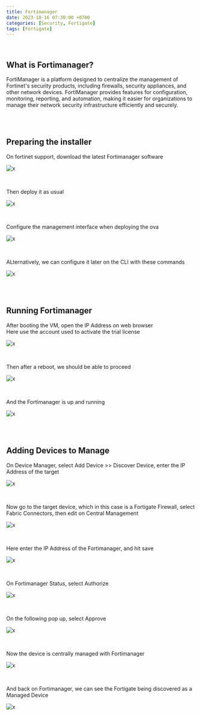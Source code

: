 ```yaml
---
title: Fortimanager
date: 2023-10-16 07:30:00 +0700
categories: [Security, Fortigate]
tags: [Fortigate]
---
```


<br>

## What is Fortimanager?

FortiManager is a platform designed to centralize the management of Fortinet's security products, including firewalls, security appliances, and other network devices. FortiManager provides features for configuration, monitoring, reporting, and automation, making it easier for organizations to manage their network security infrastructure efficiently and securely.

<br>
<br>

## Preparing the installer

On fortinet support, download the latest Fortimanager software

![x](/static/2023-10-16-fortimanager/01.png)

<br>

Then deploy it as usual

![x](/static/2023-10-16-fortimanager/02.png)

<br>

Configure the management interface when deploying the ova

![x](/static/2023-10-16-fortimanager/02a.png)

<br>

ALternatively, we can configure it later on the CLI with these commands

![x](/static/2023-10-16-fortimanager/03.png)

<br>
<br>

## Running Fortimanager

After booting the VM, open the IP Address on web browser <br>
Here use the account used to activate the trial license

![x](/static/2023-10-16-fortimanager/04.png)

<br>

Then after a reboot, we should be able to proceed

![x](/static/2023-10-16-fortimanager/05.png)

<br>

And the Fortimanager is up and running

![x](/static/2023-10-16-fortimanager/06.png)

<br>
<br>

## Adding Devices to Manage

On Device Manager, select Add Device >> Discover Device, enter the IP Address of the target

![x](/static/2023-10-16-fortimanager/07.png)

<br>

Now go to the target device, which in this case is a Fortigate Firewall, select Fabric Connectors, then edit on Central Management

![x](/static/2023-10-16-fortimanager/08.png)

<br>

Here enter the IP Address of the Fortimanager, and hit save

![x](/static/2023-10-16-fortimanager/09.png)

<br>

On Fortimanager Status, select Authorize

![x](/static/2023-10-16-fortimanager/10.png)

<br>

On the following pop up, select Approve

![x](/static/2023-10-16-fortimanager/11.png)

<br>

Now the device is centrally managed with Fortimanager

![x](/static/2023-10-16-fortimanager/12.png)

<br>

And back on Fortimanager, we can see the Fortigate being discovered as a Managed Device

![x](/static/2023-10-16-fortimanager/13.png)

<br>













